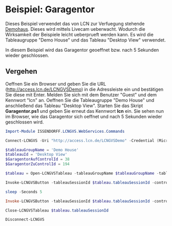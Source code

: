 # Beispiel: Garagentor

Dieses Beispiel verwendet das von LCN zur Verfuegung stehende [Demohaus](http://access.lcn.de/LCNGVSDemo). Dieses wird mittels Livecam ueberwacht. Wodurch die Wirksamkeit der Beispiele leicht ueberprueft werden kann. Es wird die Tableaugruppe "Demo House" und das Tableau "Desktop View" verwendet.

In diesem Beispiel wird das Garagentor geoeffnet bzw. nach 5 Sekunden wieder geschlossen. 

## Vergehen
Oeffnen Sie ein Browser und geben Sie die URL (http://access.lcn.de/LCNGVSDemo) in die Adressleiste ein und bestätigen Sie diese mit Enter. Melden Sie sich mit dem Benutzer "Guest" und dem Kennwort "lcn" an. Oeffnen Sie die Tableaugruppe "Demo House" und anschließend das Tableau "Desktop View". Starten Sie das Skript **Garagentor.ps1** und geben Sie erneut das Kennwort **lcn** ein. Sie sehen nun im Browser, wie das Garagentor sich oeffnet und nach 5 Sekunden wieder geschlossen wird.

```PowerShell
Import-Module ISSENDORFF.LCNGVS.WebServices.Commands

Connect-LCNGVS -Uri "http://access.lcn.de/LCNGVSDemo" -Credential (Microsoft.PowerShell.Security\Get-Credential -UserName guest -Message "Bitte geben Sie das Kennwort ein. Kennwort: lcn")

$tableauGroupName = 'Demo House'
$tableauId = 'Desktop View'
$GaragentorAufControlId = 38
$GaragentorZuControlId = 194

$tableau = Open-LCNGVSTableau -tableauGroupName $tableauGroupName -tableauId $tableauId

Invoke-LCNGVSButton -tableauSessionId $tableau.tableauSessionId -controllId $GaragentorAufControlId

sleep -Seconds 5

Invoke-LCNGVSButton -tableauSessionId $tableau.tableauSessionId -controllId $GaragentorZuControlId

Close-LCNGVSTableau $tableau.tableauSessionId

Disconnect-LCNGVS
```
